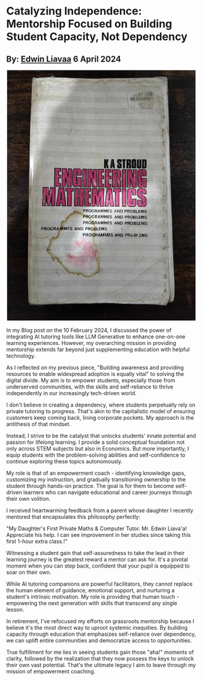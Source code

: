 # Catalyzing Independence: Mentorship Focused on Building Student Capacity, Not Dependency
## By: [Edwin Liavaa](https://github.com/EdwinLiavaa) 6 April 2024

<p align="center">
 <img width="500" src="https://github.com/EdwinLiavaa/liavaa.space/blob/main/blog/20240406/pic.png">
</p>

In my Blog post on the 10 February 2024, I discussed the power of integrating AI tutoring tools like LLM Generative to enhance one-on-one learning experiences. However, my overarching mission in providing mentorship extends far beyond just supplementing education with helpful technology.

As I reflected on my previous piece, "Building awareness and providing resources to enable widespread adoption is equally vital" to solving the digital divide. My aim is to empower students, especially those from underserved communities, with the skills and self-reliance to thrive independently in our increasingly tech-driven world.

I don't believe in creating a dependency, where students perpetually rely on private tutoring to progress. That's akin to the capitalistic model of ensuring customers keep coming back, lining corporate pockets. My approach is the antithesis of that mindset.

Instead, I strive to be the catalyst that unlocks students' innate potential and passion for lifelong learning. I provide a solid conceptual foundation not only across STEM subjects but also in Economics. But more importantly, I equip students with the problem-solving abilities and self-confidence to continue exploring these topics autonomously.

My role is that of an empowerment coach - identifying knowledge gaps, customizing my instruction, and gradually transitioning ownership to the student through hands-on practice. The goal is for them to become self-driven learners who can navigate educational and career journeys through their own volition.

I received heartwarming feedback from a parent whose daughter I recently mentored that encapsulates this philosophy perfectly:

"My Daughter's First Private Maths & Computer Tutor. Mr. Edwin Liava'a! Appreciate his help. I can see improvement in her studies since taking this first 1-hour extra class.!"

Witnessing a student gain that self-assuredness to take the lead in their learning journey is the greatest reward a mentor can ask for. It's a pivotal moment when you can step back, confident that your pupil is equipped to soar on their own.

While AI tutoring companions are powerful facilitators, they cannot replace the human element of guidance, emotional support, and nurturing a student's intrinsic motivation. My role is providing that human touch - empowering the next generation with skills that transcend any single lesson.

In retirement, I've refocused my efforts on grassroots mentorship because I believe it's the most direct way to uproot systemic inequities. By building capacity through education that emphasizes self-reliance over dependency, we can uplift entire communities and democratize access to opportunities.

True fulfillment for me lies in seeing students gain those "aha!" moments of clarity, followed by the realization that they now possess the keys to unlock their own vast potential. That's the ultimate legacy I aim to leave through my mission of empowerment coaching.